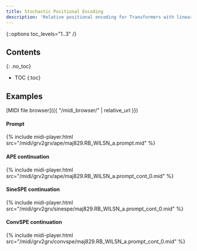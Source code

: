 ```yaml
---
title: Stochastic Positional Encoding
description: 'Relative positional encoding for Transformers with linear complexity'
---
```


{::options toc_levels="1..3" /}

## Contents
{: .no_toc}
* TOC
{:toc}

## Examples

[MIDI file browser]({{ "/midi_browser/" | relative_url }})

#### Prompt
{% include midi-player.html src="/midi/grv2grv/ape/maj829.RB_WILSN_a.prompt.mid" %}

#### APE continuation
{% include midi-player.html src="/midi/grv2grv/ape/maj829.RB_WILSN_a.prompt_cont_0.mid" %}

#### SineSPE continuation
{% include midi-player.html src="/midi/grv2grv/sinespe/maj829.RB_WILSN_a.prompt_cont_0.mid" %}

#### ConvSPE continuation
{% include midi-player.html src="/midi/grv2grv/convspe/maj829.RB_WILSN_a.prompt_cont_0.mid" %}
